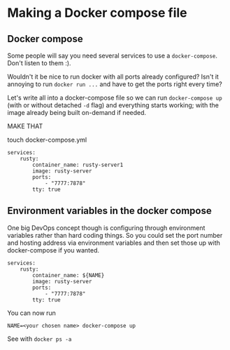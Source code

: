 # Making a Docker compose file

## Docker compose

Some people will say you need several services to use a `docker-compose`. Don't listen to them :).

Wouldn't it be nice to run docker with all ports already configured? Isn't it annoying to run `docker run ...` and have to get the ports right every time?

Let's write all into a docker-compose file so we can run `docker-compose up` (with or without detached `-d` flag) and everything starts working; with the image already being built on-demand if needed.

MAKE THAT

touch docker-compose.yml

```
services:
    rusty:
        container_name: rusty-server1
        image: rusty-server
        ports:
            - "7777:7878"
        tty: true
```

## Environment variables in the docker compose

One big DevOps concept though is configuring through environment variables rather than hard coding things. So you could set the port number and hosting address via environment variables and then set those up with docker-compose if you wanted.

```
services:
    rusty:
        container_name: ${NAME}
        image: rusty-server
        ports:
            - "7777:7878"
        tty: true
```

You can now run

```
NAME=<your chosen name> docker-compose up
```

See with `docker ps -a`